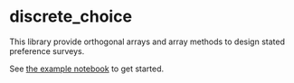 # discrete_choice
This library provide orthogonal arrays and array methods to design stated preference surveys. 

See [the example notebook](1_stated_preference_example.ipynb) to get started.
